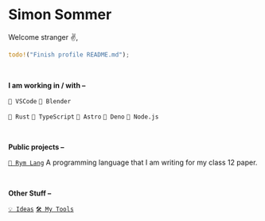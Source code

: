 <!--
![](header.png)

**CreatorSiSo/creatorsiso** is a ✨ _special_ ✨ repository because its `README.md` (this file) appears on your GitHub profile.

Here are some ideas to get you started:

- 🔭 I’m currently working on ...
- 🌱 I’m currently learning ...
- 👯 I’m looking to collaborate on ...
- 🤔 I’m looking for help with ...
- 💬 Ask me about ...
- 📫 How to reach me: ...
- 😄 Pronouns: ...
- ⚡ Fun fact: ...
-->

# Simon Sommer

Welcome stranger ✌️,

```rust
todo!("Finish profile README.md");
```

<br>

**I am working in / with –**

`📝 VSCode` `🧊 Blender`

`🦀 Rust` `🧶 TypeScript` `🚀 Astro` `🦕 Deno` `🍵 Node.js`

<br>

**Public projects –**

<!-- `🌍 My Website` https://www.creatorsiso.xyz -->

[`📙 Rym Lang`][project:rym] A programming language that I am writing for my class 12 paper.

<br>

**Other Stuff –**

[`💡 Ideas`](https://github.com/CreatorSiSo/my-lists/blob/main/ideas.md)
[`🛠 My Tools`](https://github.com/CreatorSiSo/my-lists/blob/main/apps.md)


[project:rym]: https://github.com/creatorsiso/rym
[people:creatorsiso]: https://github.com/creatorsiso
